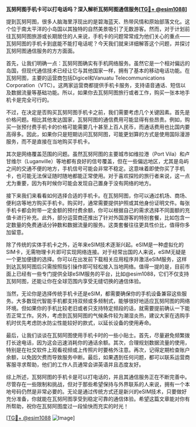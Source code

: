 **瓦努阿图手机卡可以打电话吗？深入解析瓦努阿图通信服务[[TG💪+ @esim1088](https://t.me/s/esim1088)]**

提到瓦努阿图，很多人脑海里浮现出的是碧海蓝天、热带风情和原始部落文化。这个位于南太平洋的小岛国以其独特的自然美景吸引了无数游客。然而，对于计划前往瓦努阿图旅游或长期居住的人来说，手机卡的问题常常成为他们关心的重点——瓦努阿图的手机卡到底能不能打电话呢？今天我们就来详细解答这个问题，并探讨瓦努阿图通信服务的方方面面。

首先，让我们明确一点：瓦努阿图确实有手机网络服务。虽然它是一个相对偏远的岛国，但现代通信技术已经让它与其他国家一样，拥有了基本的移动电话功能。在瓦努阿图，主要的运营商包括Digicel和Vanuatu Telecommunications Corporation（VTC）。这两家运营商都提供手机卡服务，支持语音通话、短信以及数据流量等基础功能。所以，如果你去瓦努阿图旅行或者工作，购买一张本地手机卡是完全可行的。

不过，在决定是否购买瓦努阿图手机卡之前，我们需要考虑几个关键因素。首先是价格问题。相比其他发达国家，瓦努阿图的通信费用可能显得有些昂贵。例如，购买一张预付费手机卡的价格可能需要几十甚至上百人民币，而通话费用也比国内要高得多。因此，如果你只是短期访问瓦努阿图，可能更划算的方式是使用国际漫游服务，而不是直接在当地购买手机卡。

其次是网络覆盖范围的问题。虽然瓦努阿图的主要城市如维拉港（Port Vila）和卢甘维尔（Luganville）等地都有良好的信号覆盖，但在一些偏远地区，尤其是岛屿之间的交通不便的地方，手机信号可能会非常不稳定。这意味着即使你买了手机卡，也可能无法保证随时随地都能正常使用。对于喜欢探险的旅行者来说，这一点尤为重要，因为有时候你可能会发现自己置身于没有网络的地方。

接下来我们来看看如何选择合适的手机卡。在瓦努阿图，你可以通过机场、商场、便利店等地方购买手机卡。购买时，通常需要提供护照或其他身份证明文件。每张手机卡都会附带一定金额的预付费余额，你可以根据自己的需求选择不同面额的充值卡进行补充。此外，部分运营商还推出了针对外国游客的特别套餐，比如包含一定数量的免费通话分钟数和数据流量的服务。这类套餐往往更具性价比，值得你多加留意。

除了传统的实体手机卡之外，近年来eSIM技术逐渐兴起。eSIM是一种虚拟化的SIM卡，无需物理卡片即可实现网络连接。对于经常出国的人来说，eSIM无疑是一个更加便捷的选择。你可以在出发前下载相关应用程序并激活eSIM服务，这样到达瓦努阿图后只需按照指引操作即可轻松接入当地网络。值得一提的是，目前市面上已经有一些专门提供全球eSIM服务的平台，比如@esim1088，它们不仅支持瓦努阿图，还能让你在全球范围内享受无缝切换的通信体验。

当然，无论你是选择传统手机卡还是eSIM，都需要确保你的手机设备兼容这些服务。大多数现代智能手机都支持双频或多频制式，能够很好地适应瓦努阿图的网络环境。但如果你的手机比较老旧或者只支持特定频段的话，就需要提前确认一下能否正常工作。另外，考虑到瓦努阿图的气候条件较为潮湿炎热，建议大家在选购手机时优先考虑防水防尘性能较好的款式，以延长设备的使用寿命。

最后，让我们谈谈在瓦努阿图使用手机卡时的一些小贴士。首先，尽量避免频繁拨打长途电话，因为这会迅速消耗你的通话余额。其次，合理规划数据流量的使用，特别是在社交软件上观看视频或上传照片时要格外注意。再次，记得定期检查账户余额，以免因欠费而导致服务中断。最后，如果遇到任何问题，都可以联系运营商客服寻求帮助，他们的工作人员通常会讲英语并且态度友好。

综上所述，瓦努阿图的手机卡是可以打电话的，并且其通信服务正在不断完善中。尽管存在一些限制和挑战，但对于那些希望保持与外界联系的人来说，拥有一个本地号码仍然是非常必要的。无论是通过传统方式还是新兴的eSIM技术，只要做好充分准备，你就能在瓦努阿图享受到稳定可靠的通信体验。希望这篇文章能对你有所帮助，祝你在瓦努阿图度过一段愉快而充实的时光！

[[TG💪+ @esim1088](https://t.me/s/esim1088) ![Image](https://i.postimg.cc/4NQfJmqS/Snipaste-2025-05-13-00-14-12.png)]